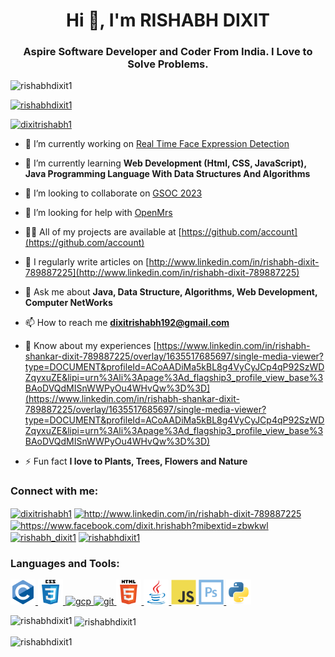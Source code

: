 <h1 align="center">Hi 👋, I'm RISHABH DIXIT</h1>
<h3 align="center">Aspire Software Developer and Coder From India. I Love to Solve Problems.</h3>

<p align="left"> <img src="https://komarev.com/ghpvc/?username=rishabhdixit1&label=Profile%20views&color=0e75b6&style=flat" alt="rishabhdixit1" /> </p>

<p align="left"> <a href="https://github.com/ryo-ma/github-profile-trophy"><img src="https://github-profile-trophy.vercel.app/?username=rishabhdixit1" alt="rishabhdixit1" /></a> </p>

<p align="left"> <a href="https://twitter.com/dixitrishabh1" target="blank"><img src="https://img.shields.io/twitter/follow/dixitrishabh1?logo=twitter&style=for-the-badge" alt="dixitrishabh1" /></a> </p>

- 🔭 I’m currently working on [Real Time Face Expression Detection](https://github.com/RishabhDixit1/MyFaceExpressionDetectionApplication.git)

- 🌱 I’m currently learning **Web Development (Html, CSS, JavaScript), Java Programming Language With Data Structures And Algorithms**

- 👯 I’m looking to collaborate on [GSOC 2023](https://summerofcode.withgoogle.com/programs/2023)

- 🤝 I’m looking for help with [OpenMrs](https://openmrs.org/)

- 👨‍💻 All of my projects are available at [https://github.com/account](https://github.com/account)

- 📝 I regularly write articles on [http://www.linkedin.com/in/rishabh-dixit-789887225](http://www.linkedin.com/in/rishabh-dixit-789887225)

- 💬 Ask me about **Java, Data Structure, Algorithms, Web Development, Computer NetWorks**

- 📫 How to reach me **dixitrishabh192@gmail.com**

- 📄 Know about my experiences [https://www.linkedin.com/in/rishabh-shankar-dixit-789887225/overlay/1635517685697/single-media-viewer?type=DOCUMENT&profileId=ACoAADiMa5kBL8g4VyCyJCp4qP92SzWDZqyxuZE&lipi=urn%3Ali%3Apage%3Ad_flagship3_profile_view_base%3BAoDVQdMISnWWPyOu4WHvQw%3D%3D](https://www.linkedin.com/in/rishabh-shankar-dixit-789887225/overlay/1635517685697/single-media-viewer?type=DOCUMENT&profileId=ACoAADiMa5kBL8g4VyCyJCp4qP92SzWDZqyxuZE&lipi=urn%3Ali%3Apage%3Ad_flagship3_profile_view_base%3BAoDVQdMISnWWPyOu4WHvQw%3D%3D)

- ⚡ Fun fact **I love to Plants, Trees, Flowers and Nature**

<h3 align="left">Connect with me:</h3>
<p align="left">
<a href="https://twitter.com/dixitrishabh1" target="blank"><img align="center" src="https://raw.githubusercontent.com/rahuldkjain/github-profile-readme-generator/master/src/images/icons/Social/twitter.svg" alt="dixitrishabh1" height="30" width="40" /></a>
<a href="https://linkedin.com/in/http://www.linkedin.com/in/rishabh-dixit-789887225" target="blank"><img align="center" src="https://raw.githubusercontent.com/rahuldkjain/github-profile-readme-generator/master/src/images/icons/Social/linked-in-alt.svg" alt="http://www.linkedin.com/in/rishabh-dixit-789887225" height="30" width="40" /></a>
<a href="https://fb.com/https://www.facebook.com/dixit.hrishabh?mibextid=zbwkwl" target="blank"><img align="center" src="https://raw.githubusercontent.com/rahuldkjain/github-profile-readme-generator/master/src/images/icons/Social/facebook.svg" alt="https://www.facebook.com/dixit.hrishabh?mibextid=zbwkwl" height="30" width="40" /></a>
<a href="https://instagram.com/rishabh_dixit1" target="blank"><img align="center" src="https://raw.githubusercontent.com/rahuldkjain/github-profile-readme-generator/master/src/images/icons/Social/instagram.svg" alt="rishabh_dixit1" height="30" width="40" /></a>
<a href="https://www.leetcode.com/rishabhdixit1" target="blank"><img align="center" src="https://raw.githubusercontent.com/rahuldkjain/github-profile-readme-generator/master/src/images/icons/Social/leet-code.svg" alt="rishabhdixit1" height="30" width="40" /></a>
</p>

<h3 align="left">Languages and Tools:</h3>
<p align="left"> <a href="https://www.cprogramming.com/" target="_blank" rel="noreferrer"> <img src="https://raw.githubusercontent.com/devicons/devicon/master/icons/c/c-original.svg" alt="c" width="40" height="40"/> </a> <a href="https://www.w3schools.com/css/" target="_blank" rel="noreferrer"> <img src="https://raw.githubusercontent.com/devicons/devicon/master/icons/css3/css3-original-wordmark.svg" alt="css3" width="40" height="40"/> </a> <a href="https://cloud.google.com" target="_blank" rel="noreferrer"> <img src="https://www.vectorlogo.zone/logos/google_cloud/google_cloud-icon.svg" alt="gcp" width="40" height="40"/> </a> <a href="https://git-scm.com/" target="_blank" rel="noreferrer"> <img src="https://www.vectorlogo.zone/logos/git-scm/git-scm-icon.svg" alt="git" width="40" height="40"/> </a> <a href="https://www.w3.org/html/" target="_blank" rel="noreferrer"> <img src="https://raw.githubusercontent.com/devicons/devicon/master/icons/html5/html5-original-wordmark.svg" alt="html5" width="40" height="40"/> </a> <a href="https://www.java.com" target="_blank" rel="noreferrer"> <img src="https://raw.githubusercontent.com/devicons/devicon/master/icons/java/java-original.svg" alt="java" width="40" height="40"/> </a> <a href="https://developer.mozilla.org/en-US/docs/Web/JavaScript" target="_blank" rel="noreferrer"> <img src="https://raw.githubusercontent.com/devicons/devicon/master/icons/javascript/javascript-original.svg" alt="javascript" width="40" height="40"/> </a> <a href="https://www.photoshop.com/en" target="_blank" rel="noreferrer"> <img src="https://raw.githubusercontent.com/devicons/devicon/master/icons/photoshop/photoshop-line.svg" alt="photoshop" width="40" height="40"/> </a> <a href="https://www.python.org" target="_blank" rel="noreferrer"> <img src="https://raw.githubusercontent.com/devicons/devicon/master/icons/python/python-original.svg" alt="python" width="40" height="40"/> </a> </p>

<p><img align="left" src="https://github-readme-stats.vercel.app/api/top-langs?username=rishabhdixit1&show_icons=true&locale=en&layout=compact" alt="rishabhdixit1" /></p>

<p>&nbsp;<img align="center" src="https://github-readme-stats.vercel.app/api?username=rishabhdixit1&show_icons=true&locale=en" alt="rishabhdixit1" /></p>

<p><img align="center" src="https://github-readme-streak-stats.herokuapp.com/?user=rishabhdixit1&" alt="rishabhdixit1" /></p>
